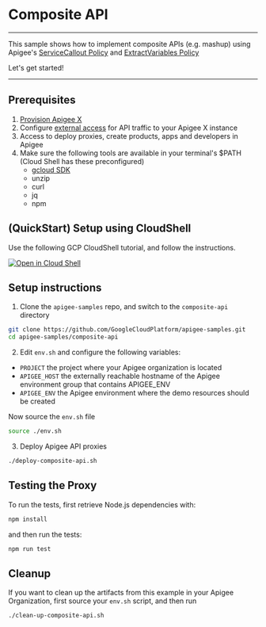 # Composite API

---
This sample shows how to implement composite APIs (e.g. mashup) using Apigee's [ServiceCallout Policy](https://cloud.google.com/apigee/docs/api-platform/reference/policies/service-callout-policy) and [ExtractVariables Policy](https://cloud.google.com/apigee/docs/api-platform/reference/policies/extract-variables-policy)

Let's get started!

---

## Prerequisites

1. [Provision Apigee X](https://cloud.google.com/apigee/docs/api-platform/get-started/provisioning-intro)
2. Configure [external access](https://cloud.google.com/apigee/docs/api-platform/get-started/configure-routing#external-access) for API traffic to your Apigee X instance
3. Access to deploy proxies, create products, apps and developers in Apigee
4. Make sure the following tools are available in your terminal's $PATH (Cloud Shell has these preconfigured)
    * [gcloud SDK](https://cloud.google.com/sdk/docs/install)
    * unzip
    * curl
    * jq
    * npm

## (QuickStart) Setup using CloudShell

Use the following GCP CloudShell tutorial, and follow the instructions.

[![Open in Cloud Shell](https://gstatic.com/cloudssh/images/open-btn.svg)](https://ssh.cloud.google.com/cloudshell/open?cloudshell_git_repo=https://github.com/GoogleCloudPlatform/apigee-samples&cloudshell_git_branch=main&cloudshell_workspace=.&cloudshell_tutorial=composite-api/docs/cloudshell-tutorial.md)

## Setup instructions

1. Clone the `apigee-samples` repo, and switch to the `composite-api` directory

```bash
git clone https://github.com/GoogleCloudPlatform/apigee-samples.git
cd apigee-samples/composite-api
```

2. Edit `env.sh` and configure the following variables:

* `PROJECT` the project where your Apigee organization is located
* `APIGEE_HOST` the externally reachable hostname of the Apigee environment group that contains APIGEE_ENV
* `APIGEE_ENV` the Apigee environment where the demo resources should be created

Now source the `env.sh` file

```bash
source ./env.sh
```

3. Deploy Apigee API proxies

```bash
./deploy-composite-api.sh
```

## Testing the Proxy

To run the tests, first retrieve Node.js dependencies with:

```bash
npm install
```

and then run the tests:

```bash
npm run test
```

## Cleanup

If you want to clean up the artifacts from this example in your Apigee Organization, first source your `env.sh` script, and then run

```bash
./clean-up-composite-api.sh
```
